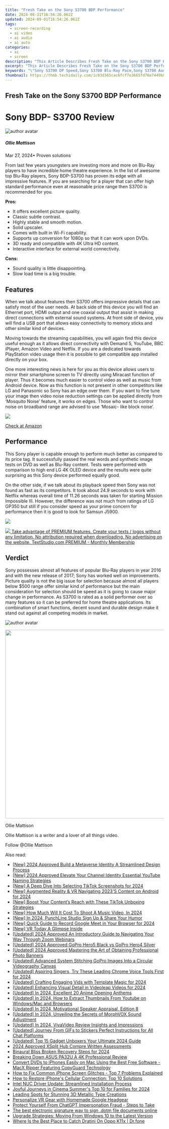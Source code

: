 ```yaml
---
title: "Fresh Take on the Sony S3700 BDP Performance"
date: 2024-08-31T16:54:26.062Z
updated: 2024-09-01T16:54:26.062Z
tags: 
  - screen-recording
  - ai video
  - ai audio
  - ai auto
categories: 
  - ai
  - screen
description: "This Article Describes Fresh Take on the Sony S3700 BDP Performance"
excerpt: "This Article Describes Fresh Take on the Sony S3700 BDP Performance"
keywords: "\"Sony S3700 DP Speed,Sony S3700 Blu-Ray Pace,Sony S3700 Audio Quality,Sony S3700 Picture Performance,Sony BDP S3700 Review,S3700 Video Output Analysis,Sonic Sound From S3700\""
thumbnail: https://thmb.techidaily.com/1c03d365cac6fcf7e3665fd76e7449b8b7d6ebbb04e310ccec37ca23ea922ee4.jpg
---
```


## Fresh Take on the Sony S3700 BDP Performance

# Sony BDP- S3700 Review

![author avatar](https://images.wondershare.com/filmora/article-images/ollie-mattison.jpg)

##### Ollie Mattison

 Mar 27, 2024• Proven solutions

 From last few years youngsters are investing more and more on Blu-Ray players to have incredible home theatre experience. In the list of awesome top Blu-Ray players, Sony BDP-S3700 has proven its edge with all impressive features. If you are searching for a player that can offer high standard performance even at reasonable price range then S3700 is recommended for you.

**Pros:**

* It offers excellent picture quality.
* Classic subtle contrast.
* Highly stable and smooth motion.
* Solid upscaler.
* Comes with built in Wi-Fi capability.
* Supports up conversion for 1080p so that it can work upon DVDs.
* 3D ready and compatible with 4K Ultra HD content.
* Interactive interface for external world connectivity.

**Cons:**

* Sound quality is little disappointing.
* Slow load time is a big trouble.

## Features

 When we talk about features then S3700 offers impressive details that can satisfy most of the user needs. At back side of this device you will find an Ethernet port, HDMI output and one coaxial output that assist in making direct connections with external sound systems. At front side of device, you will find a USB port that allows easy connectivity to memory sticks and other similar kind of devices.

 Moving towards the streaming capabilities, you will again find this device useful enough as it allows direct connectivity with Demand 5, YouTube, BBC iPlayer, Amazon Video and Netflix. If you are a dedicated towards PlayStation video usage then it is possible to get compatible app installed directly on your box.

 One more interesting news is here for you as this device allows users to mirror their smartphone screen to TV directly using Miracast function of player. Thus it becomes much easier to control video as well as music from Android device. Now as this function is not present in other competitors like LG and Panasonic so Sony has an edge over them. If you want to fine tune your image then video noise reduction settings can be applied directly from ‘Mosquito Noise’ feature, it works on edges. Those who want to control noise on broadband range are advised to use ‘Mosaic- like block noise’.

![](https://images.wondershare.com/filmora/article-images/S3700-2.jpg)

[Check at Amazon](https://www.amazon.com/gp/product/B01AT6B0DK/ref=as%5Fli%5Ftl?ie=UTF8&tag=vs-flora-20&camp=1789&creative=9325&linkCode=as2&creativeASIN=B01AT6B0DK&linkId=a73a1f695757bdd6c4ea04f82e7f620b)

## Performance

 This Sony player is capable enough to perform much better as compared to its price tag. It successfully passed the real words and synthetic image tests on DVD as well as Blu-Ray content. Tests were performed with comparison to high end LG 4K OLED device and the results were quite surprising as this Sony device performed equally good.

 On the other side, if we talk about its playback speed then Sony was not found as fast as its competitors. It took about 24.9 seconds to work with Netflix whereas overall time of 11.26 seconds was taken for starting Mission Impossible III. However, the difference was not much from ratings of LG GP350 but still if you consider speed as your prime concern for performance then it is good to look for Samsun J5900.

![](https://images.wondershare.com/filmora/article-images/S3700-1.jpg)

<!-- affiliate ads begin -->
<a href="https://secure.textstudio.com/order/checkout.php?PRODS=35633281&QTY=1&AFFILIATE=108875&CART=1"> <img src="https://secure.avangate.com/images/merchant/d6eb8222c9718486bdabce8b897380f7/products/2_premium-icon.png" border="0"> Take advantage of PREMIUM features. 
Create your texts / logos without any limitation. 
No attribution required when downloading. 
No advertising on the website. 
 TextStudio.com  PREMIUM - Monthly Membership</a>
<!-- affiliate ads end -->
## Verdict

 Sony possesses almost all features of popular Blu-Ray players in year 2016 and with the new release of 2017; Sony has worked well on improvements. Picture quality is not the big issue for selection because almost all players below $500 range offer similar kind of performance but the main consideration for selection should be speed as it is going to cause major change in performance. As S3700 is rated as a solid performer over so many features so it can be preferred for home theatre applications. Its combination of smart functions, decent sound and durable design make it stand out against all competing models in market.

![author avatar](https://images.wondershare.com/filmora/article-images/ollie-mattison.jpg)

<!-- affiliate ads begin -->
<a href="https://turtlebeachus.sjv.io/c/5597632/1988416/23719" target="_top" id="1988416"><img src="//a.impactradius-go.com/display-ad/23719-1988416" border="0" alt="" width="600" height="600"/></a><img height="0" width="0" src="https://imp.pxf.io/i/5597632/1988416/23719" style="position:absolute;visibility:hidden;" border="0" />
<!-- affiliate ads end -->
Ollie Mattison

Ollie Mattison is a writer and a lover of all things video.

Follow @Ollie Mattison


<ins class="adsbygoogle"
     style="display:block"
     data-ad-format="autorelaxed"
     data-ad-client="ca-pub-7571918770474297"
     data-ad-slot="1223367746"></ins>



<ins class="adsbygoogle"
     style="display:block"
     data-ad-client="ca-pub-7571918770474297"
     data-ad-slot="8358498916"
     data-ad-format="auto"
     data-full-width-responsive="true"></ins>






<span class="atpl-alsoreadstyle">Also read:</span>
<div><ul>
<li><a href="https://fox-glue.techidaily.com/new-2024-approved-build-a-metaverse-identity-a-streamlined-design-process/"><u>[New] 2024 Approved  Build a Metaverse Identity  A Streamlined Design Process</u></a></li>
<li><a href="https://youtube-data.techidaily.com/024-approved-elevate-your-channel-identity-essential-youtube-naming-strategies/"><u>[New] 2024 Approved  Elevate Your Channel Identity  Essential YouTube Naming Strategies</u></a></li>
<li><a href="https://fox-blue.techidaily.com/new-a-deep-dive-into-selecting-tiktok-screenshots-for-2024/"><u>[New] A Deep Dive Into Selecting TikTok Screenshots for 2024</u></a></li>
<li><a href="https://fox-blue.techidaily.com/new-augmented-reality-and-vr-navigating-2023s-content-on-android-for-2024/"><u>[New] Augmented Reality & VR  Navigating 2023'S Content on Android for 2024</u></a></li>
<li><a href="https://fox-blue.techidaily.com/new-boost-your-contents-reach-with-these-tiktok-unboxing-strategies/"><u>[New] Boost Your Content’s Reach with These TikTok Unboxing Strategies</u></a></li>
<li><a href="https://fox-blue.techidaily.com/new-how-much-will-it-cost-to-shoot-a-music-video-in-2024/"><u>[New] How Much Will It Cost To Shoot A Music Video, In 2024</u></a></li>
<li><a href="https://fox-blue.techidaily.com/new-in-2024-punchline-studio-sign-up-and-share-your-humor/"><u>[New] In 2024, PunchLine Studio  Sign Up & Share Your Humor</u></a></li>
<li><a href="https://screen-sharing-recording.techidaily.com/new-quick-guide-to-record-google-meet-in-your-browser-for-2024/"><u>[New] Quick Guide to Record Google Meet in Your Browser for 2024</u></a></li>
<li><a href="https://fox-blue.techidaily.com/new-vr-today-a-glimpse-inside/"><u>[New] VR Today  A Glimpse Inside</u></a></li>
<li><a href="https://visual-screen-recording.techidaily.com/updated-2024-approved-an-introductory-guide-to-navigating-your-way-through-zoom-webinars/"><u>[Updated] 2024 Approved  An Introductory Guide to Navigating Your Way Through Zoom Webinars</u></a></li>
<li><a href="https://fox-blue.techidaily.com/updated-2024-approved-gopro-hero5-black-vs-gopro-hero4-silver/"><u>[Updated] 2024 Approved  GoPro Hero5 Black vs GoPro Hero4 Silver</u></a></li>
<li><a href="https://fox-blue.techidaily.com/updated-2024-approved-mastering-the-art-of-obtaining-professional-photo-banners/"><u>[Updated] 2024 Approved  Mastering the Art of Obtaining Professional Photo Banners</u></a></li>
<li><a href="https://extra-lessons.techidaily.com/updated-advanced-system-stitching-gopro-images-into-a-circular-videography-canvas/"><u>[Updated] Advanced System  Stitching GoPro Images Into a Circular Videography Canvas</u></a></li>
<li><a href="https://fox-blue.techidaily.com/updated-aspiring-singers-try-these-leading-chrome-voice-tools-first-for-2024/"><u>[Updated] Aspiring Singers, Try These Leading Chrome Voice Tools First for 2024</u></a></li>
<li><a href="https://facebook-video-share.techidaily.com/updated-crafting-engaging-vids-with-template-magic-for-2024/"><u>[Updated] Crafting Engaging Vids with Template Magic for 2024</u></a></li>
<li><a href="https://fox-blue.techidaily.com/updated-enhancing-visual-detail-in-videoleap-videos-for-2024/"><u>[Updated] Enhancing Visual Detail in Videoleap Videos for 2024</u></a></li>
<li><a href="https://fox-blue.techidaily.com/updated-in-2024-excellent-20-anime-opening-anthems/"><u>[Updated] In 2024, Excellent 20 Anime Opening Anthems</u></a></li>
<li><a href="https://eaxpv-info.techidaily.com/updated-in-2024-how-to-extract-thumbnails-from-youtube-on-windowsmac-and-browsers/"><u>[Updated] In 2024, How to Extract Thumbnails From Youtube on Windows/Mac and Browsers</u></a></li>
<li><a href="https://on-screen-recording.techidaily.com/updated-in-2024-motivational-speaker-appraisal-edition-8/"><u>[Updated] In 2024, Motivational Speaker Appraisal, Edition 8</u></a></li>
<li><a href="https://article-helps.techidaily.com/updated-in-2024-unveiling-the-secrets-of-morphvox-sound-adjustment/"><u>[Updated] In 2024, Unveiling the Secrets of MorphVOX Sound Adjustment</u></a></li>
<li><a href="https://fox-blue.techidaily.com/updated-in-2024-vivavideo-review-insights-and-impressions/"><u>[Updated] In 2024, VivaVideo Review  Insights and Impressions</u></a></li>
<li><a href="https://fox-blue.techidaily.com/updated-journey-from-gifs-to-stickers-perfect-instructions-for-all-chat-platforms/"><u>[Updated] Journey From GIFs to Stickers  Perfect Instructions for All Chat Platforms</u></a></li>
<li><a href="https://some-approaches.techidaily.com/updated-top-15-gadget-unboxers-your-ultimate-2024-guide/"><u>[Updated] Top 15 Gadget Unboxers  Your Ultimate 2024 Guide</u></a></li>
<li><a href="https://fox-blue.techidaily.com/2024-approved-xsplit-hub-compre-written-assessments/"><u>2024 Approved  XSplit Hub  Compre Written Assessments</u></a></li>
<li><a href="https://fox-blue.techidaily.com/binaural-bliss-broken-recovery-steps-for-2024/"><u>Binaural Bliss Broken  Recovery Steps for 2024</u></a></li>
<li><a href="https://fox-blue.techidaily.com/breaking-down-asus-pa32u-a-4k-professional-review/"><u>Breaking Down ASUS PA32U  A 4K Professional Review</u></a></li>
<li><a href="https://discover-alternatives.techidaily.com/convert-dvds-to-iphones-easily-on-mac-using-the-best-free-software-macx-ripper-featuring-copyguard-technology/"><u>Convert DVDs to iPhones Easily on Mac Using the Best Free Software - MacX Ripper Featuring CopyGuard Technology</u></a></li>
<li><a href="https://fox-that.techidaily.com/how-to-fix-common-iphone-screen-glitches-top-7-problems-explained/"><u>How to Fix Common iPhone Screen Glitches - Top 7 Problems Explained</u></a></li>
<li><a href="https://fox-that.techidaily.com/how-to-restore-iphones-cellular-connection-top-10-solutions/"><u>How to Restore iPhone's Cellular Connection: Top 10 Solutions</u></a></li>
<li><a href="https://hardware-updates.techidaily.com/intel-nuc-driver-update-streamlined-installation-process/"><u>Intel NUC Driver Update: Streamlined Installation Process</u></a></li>
<li><a href="https://fox-blue.techidaily.com/joyful-journeys-in-cinema-summers-top-10-for-families-for-2024/"><u>Joyful Journeys in Cinema  Summer's Top 10 for Families for 2024</u></a></li>
<li><a href="https://fox-blue.techidaily.com/leading-spots-for-stunning-3d-metallic-type-creations/"><u>Leading Spots for Stunning 3D Metallic Type Creations</u></a></li>
<li><a href="https://fox-blue.techidaily.com/personalize-vr-gear-with-homemade-google-headgear/"><u>Personalize VR Gear with Homemade Google Headgear</u></a></li>
<li><a href="https://tech-revival.techidaily.com/protect-yourself-from-chatgpt-impersonation-fraud-steps-to-take/"><u>Protect Yourself From ChatGPT Impersonation Fraud - Steps to Take</u></a></li>
<li><a href="https://techidaily.com/the-best-electronic-signature-way-to-sign-dotm-file-documents-online-by-ldigisigner-sign-a-word-sign-a-word/"><u>The best electronic signature way to sign .dotm file documents online</u></a></li>
<li><a href="https://buynow-marvelous.techidaily.com/upgrade-strategies-moving-from-windows-10-to-the-latest-version/"><u>Upgrade Strategies: Moving From Windows 10 to the Latest Version</u></a></li>
<li><a href="https://android-pokemon-go.techidaily.com/where-is-the-best-place-to-catch-dratini-on-oppo-k11x-drfone-by-drfone-virtual-android/"><u>Where Is the Best Place to Catch Dratini On Oppo K11x | Dr.fone</u></a></li>
</ul></div>
